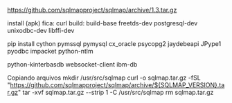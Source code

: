 https://github.com/sqlmapproject/sqlmap/archive/1.3.tar.gz





install (apk)
fica:
  curl
build:
  build-base
  freetds-dev
  postgresql-dev
  unixodbc-dev
  libffi-dev


pip install
  cython
  pymssql
  pymysql
  cx_oracle
  psycopg2
  jaydebeapi
  JPype1
  pyodbc
  impacket
  python-ntlm

python-kinterbasdb
websocket-client
ibm-db





Copiando arquivos
mkdir /usr/src/sqlmap
curl -o sqlmap.tar.gz -fSL "https://github.com/sqlmapproject/sqlmap/archive/${SQLMAP_VERSION}.tar.gz"
tar -xvf sqlmap.tar.gz --strip 1 -C /usr/src/sqlmap
rm sqlmap.tar.gz

